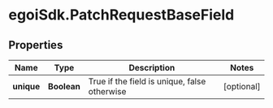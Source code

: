 # egoiSdk.PatchRequestBaseField

## Properties
Name | Type | Description | Notes
------------ | ------------- | ------------- | -------------
**unique** | **Boolean** | True if the field is unique, false otherwise | [optional] 


